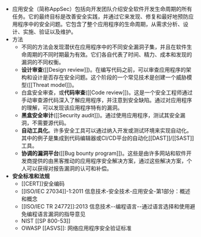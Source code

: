 - 应用安全（简称AppSec）包括向开发团队介绍安全软件开发生命周期的所有任务。它的最终目标是改善安全实践，并通过它来发现、修复和最好地预防应用程序中的安全问题。它包含了整个应用程序的生命周期，从需求分析、设计、实施、验证以及维护。
- 方法
	- 不同的方法会发现潜伏在应用程序中的不同安全漏洞子集，并且在软件生命周期的不同时期最为有效。它们各自代表了时间、精力、成本和发现的漏洞的不同权衡。
	- **设计审查**([[Design review]])。在编写代码之前，可以审查应用程序的架构和设计是否存在安全问题。这个阶段的一个常见技术是创建一个威胁模型([[Threat model]])。
	- 白盒安全审查，或**代码审查**([[Code review]])。这是一个安全工程师通过手动审查源代码深入了解应用程序，并注意到安全缺陷。通过对应用程序的理解，可以发现该应用程序特有的漏洞。
	- **黑盒安全审计**([[Security audit]])。通过使用应用程序，测试其安全漏洞，不需要源代码。
	- **自动工具化**。许多安全工具可以通过纳入开发或测试环境来实现自动化。其中的例子是集成到代码编辑器或CI/CD平台的自动化[[DAST]]/[[SAST]]工具。
	- **协调的漏洞平台**([[Bug bounty program]])。这些是由许多网站和软件开发商提供的由黑客推动的应用程序安全解决方案，通过这些解决方案，个人可以获得对报告漏洞的认可和补偿。
- **安全标准和法规**
	- [[CERT]]安全编码
	- [[ISO/IEC 27034]]-1:2011 信息技术-安全技术-应用安全-第1部分：概述和概念
	- [[ISO/IEC TR 24772]]:2013 信息技术--编程语言--通过语言选择和使用避免编程语言漏洞的指导意见
	- NIST [[SP 800-53]]
	- OWASP [[ASVS]]: 网络应用程序安全验证标准